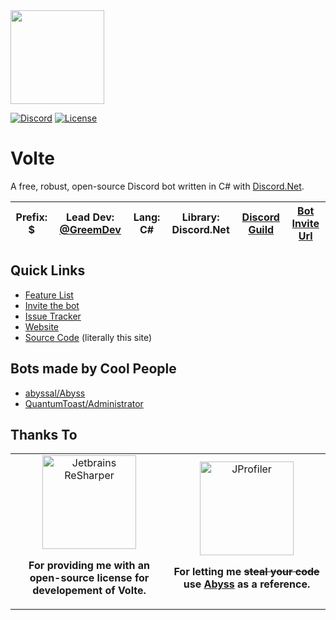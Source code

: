 <img src="https://cdn.discordapp.com/avatars/320942091049893888/638519700ddfefc30186fc171370f6ad.png" width="150" height="150" />

[![Discord](https://img.shields.io/discord/405806471578648588.svg?color=7000FB&label=discord&style=for-the-badge)](https://greemdev.net/Discord)
[![License](https://img.shields.io/github/license/GreemDev/Volte.svg?color=7000FB&style=for-the-badge)](https://github.com/GreemDev/Volte/blob/rewrite/LICENSE)

# Volte

A free, robust, open-source Discord bot written in C# with [Discord.Net](https://github.com/discord-net/Discord.Net).

|**Prefix**: $|**Lead Dev:** [@GreemDev](https://github.com/GreemDev)|**Lang:** C#|**Library:** Discord.Net|[Discord Guild](https://discord.gg/H8bcFr2)|[Bot Invite Url](https://greemdev.net/invite)|
|---|---|---|---|---|---|

## Quick Links 
 - [Feature List](https://github.com/Ultz/Volte/wiki/Features)
 - [Invite the bot](https://greemdev.net/Invite)
 - [Issue Tracker](https://github.com/Ultz/Volte/issues)
 - [Website](https://greemdev.net/Volte)
 - [Source Code](https://github.com/Ultz/Volte) (literally this site)

## Bots made by Cool People

 * [abyssal/Abyss](https://github.com/abyssal/Abyss) 
 * [QuantumToast/Administrator](https://gitlab.com/QuantumToast/Administrator)
 

## Thanks To
<table>
    <tr>
        <td align="center" width="50%">
            <a href="https://www.jetbrains.com/resharper/"><img src="https://pbs.twimg.com/profile_images/674917637646716928/lni0by_I.png" alt="Jetbrains ReSharper" width="150px"></img></a>
            <p><strong>For providing me with an open-source license for developement of Volte.</strong></p>            
        </td>
        <td align="center" width="50%">
            <a href="https://github.com/abyssal"><img src="https://img.greemdev.net/cpaXCdXden/74743c3b2052a828788a5bd4aeb0fa1e.png" alt="JProfiler" width="150px"></img></a>
            <p><strong>For letting me <strike>steal your code</strike> use <a href="https://github.com/abyssal/Abyss">Abyss</a> as a reference.</strong></p>
        </td>
    </tr>
</table>

